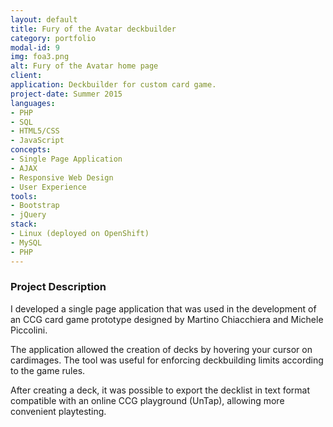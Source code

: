 ```yaml
---
layout: default
title: Fury of the Avatar deckbuilder
category: portfolio
modal-id: 9
img: foa3.png
alt: Fury of the Avatar home page
client: 
application: Deckbuilder for custom card game.
project-date: Summer 2015
languages:
- PHP
- SQL
- HTML5/CSS
- JavaScript
concepts:
- Single Page Application
- AJAX
- Responsive Web Design
- User Experience
tools:
- Bootstrap
- jQuery
stack:
- Linux (deployed on OpenShift)
- MySQL
- PHP
---
```


### Project Description

I developed a single page application that was used in the development of an CCG card game prototype designed by Martino Chiacchiera and Michele Piccolini.

The application allowed the creation of decks by hovering your cursor on cardimages.  The tool was useful for enforcing deckbuilding limits according to the game rules.

After creating a deck, it was possible to export the decklist in text format compatible with an online CCG playground (UnTap), allowing more convenient playtesting.
